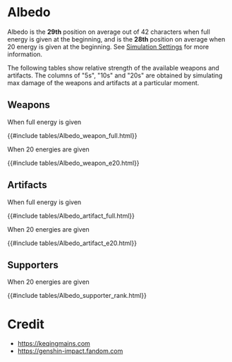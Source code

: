 # Albedo

Albedo is the **29th** position on average out of 42
characters when full energy is given at the beginning, and is the
**28th** position on average when 20 energy is given at the
beginning. See [Simulation Settings](./simulation_settings.md) for more
information.

The following tables show relative strength of the available weapons and
artifacts. The columns of "5s", "10s" and "20s" are obtained by
simulating max damage of the weapons and artifacts at a particular
moment.

## Weapons

When full energy is given

{{#include tables/Albedo_weapon_full.html}}

When 20 energies are given

{{#include tables/Albedo_weapon_e20.html}}

## Artifacts

When full energy is given

{{#include tables/Albedo_artifact_full.html}}

When 20 energies are given

{{#include tables/Albedo_artifact_e20.html}}

## Supporters

When 20 energies are given

{{#include tables/Albedo_supporter_rank.html}}

# Credit

- <https://keqingmains.com>
- <https://genshin-impact.fandom.com>
